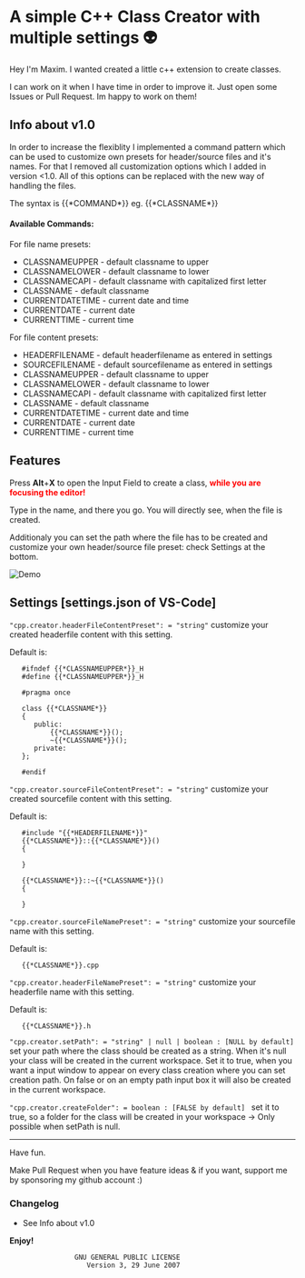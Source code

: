 # A simple C++ Class Creator with multiple settings :alien:

Hey I'm Maxim. I wanted created a little c++ extension to create classes.

I can work on it when I have time in order to improve it. Just open some Issues or Pull Request. Im happy to work on them!

## Info about v1.0

In order to increase the flexiblity I implemented a command pattern which can be used to customize own presets for header/source files and it's names. For that I removed all customization options which I added in version <1.0. All of this options can be replaced with the new way of handling the files.

The syntax is {{\*COMMAND\*}} eg. {{\*CLASSNAME\*}}

#### Available Commands:

For file name presets: 
- CLASSNAMEUPPER - default classname to upper
- CLASSNAMELOWER - default classname to lower
- CLASSNAMECAPI  - default classname with capitalized first letter
- CLASSNAME      - default classname
- CURRENTDATETIME - current date and time
- CURRENTDATE    - current date
- CURRENTTIME    - current time

For file content presets:

- HEADERFILENAME - default headerfilename as entered in settings
- SOURCEFILENAME - default sourcefilename as entered in settings
- CLASSNAMEUPPER - default classname to upper
- CLASSNAMELOWER - default classname to lower
- CLASSNAMECAPI  - default classname with capitalized first letter
- CLASSNAME      - default classname
- CURRENTDATETIME - current date and time
- CURRENTDATE    - current date
- CURRENTTIME    - current time


## Features

Press **Alt**+**X** to open the Input Field to create a class, <span style="color:red">**while you are focusing the editor!**</span>

Type in the name, and there you go. You will directly see, when the file is created.

Additionaly you can set the path where the file has to be created and customize your own header/source file preset: check Settings at the bottom.

![Demo](https://github.com/tzAcee/cpp-class-creator/blob/master/giphy.gif?raw=true)

## Settings [settings.json of VS-Code]

```"cpp.creator.headerFileContentPreset": = "string"``` customize your created headerfile content with this setting. 

Default is:
```
   #ifndef {{*CLASSNAMEUPPER*}}_H
   #define {{*CLASSNAMEUPPER*}}_H
   
   #pragma once
   
   class {{*CLASSNAME*}}
   {
      public:
          {{*CLASSNAME*}}();
          ~{{*CLASSNAME*}}();
      private:
   };
   
   #endif
```

```"cpp.creator.sourceFileContentPreset": = "string"``` customize your created sourcefile content with this setting. 

Default is:
```
   #include "{{*HEADERFILENAME*}}"
   {{*CLASSNAME*}}::{{*CLASSNAME*}}()
   {

   }
   
   {{*CLASSNAME*}}::~{{*CLASSNAME*}}()
   {

   }
```

```"cpp.creator.sourceFileNamePreset": = "string"``` customize your sourcefile name with this setting.

Default is:
```
   {{*CLASSNAME*}}.cpp
```

```"cpp.creator.headerFileNamePreset": = "string"``` customize your headerfile name with this setting.

Default is:
```
   {{*CLASSNAME*}}.h
```

```"cpp.creator.setPath": = "string" | null | boolean : [NULL by default] ``` set your path where the class should be created as a string. When it's null your class will be created in the current workspace. Set it to true, when you want a input window to appear on every class creation where you can set creation path. On false or on an empty path input box it will also be created in the current workspace.

```"cpp.creator.createFolder": = boolean : [FALSE by default] ``` set it to true, so a folder for the class will be created in your workspace -> Only possible when setPath is null.

---

Have fun.

Make Pull Request when you have feature ideas & if you want, support me by sponsoring my github account :)

### Changelog

- See Info about v1.0

**Enjoy!**

                    GNU GENERAL PUBLIC LICENSE
                       Version 3, 29 June 2007
